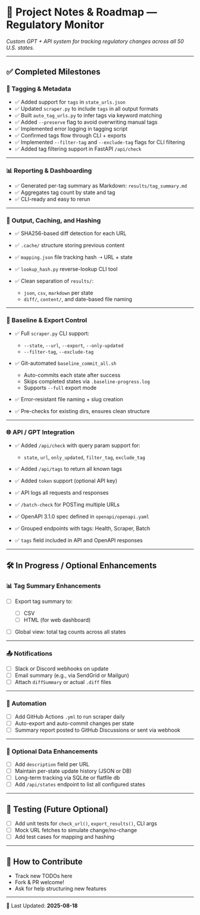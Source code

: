 # 📝 Project Notes & Roadmap — Regulatory Monitor

*Custom GPT + API system for tracking regulatory changes across all 50 U.S. states.*

---

## ✅ Completed Milestones

### 🔖 Tagging & Metadata

* ✅ Added support for `tags` in `state_urls.json`
* ✅ Updated `scraper.py` to include `tags` in all output formats
* ✅ Built `auto_tag_urls.py` to infer tags via keyword matching
* ✅ Added `--preserve` flag to avoid overwriting manual tags
* ✅ Implemented error logging in tagging script
* ✅ Confirmed tags flow through CLI + exports
* ✅ Implemented `--filter-tag` and `--exclude-tag` flags for CLI filtering
* ✅ Added tag filtering support in FastAPI `/api/check`

---

### 📊 Reporting & Dashboarding

* ✅ Generated per-tag summary as Markdown: `results/tag_summary.md`
* ✅ Aggregates tag count by state and tag
* ✅ CLI-ready and easy to rerun

---

### 📄 Output, Caching, and Hashing

* ✅ SHA256-based diff detection for each URL
* ✅ `.cache/` structure storing previous content
* ✅ `mapping.json` file tracking hash ➝ URL + state
* ✅ `lookup_hash.py` reverse-lookup CLI tool
* ✅ Clean separation of `results/`:

  * `json`, `csv`, `markdown` per state
  * `diff/`, `content/`, and date-based file naming

---

### 🔧 Baseline & Export Control

* ✅ Full `scraper.py` CLI support:

  * `--state`, `--url`, `--export`, `--only-updated`
  * `--filter-tag`, `--exclude-tag`
* ✅ Git-automated `baseline_commit_all.sh`

  * Auto-commits each state after success
  * Skips completed states via `.baseline-progress.log`
  * Supports `--full` export mode
* ✅ Error-resistant file naming + slug creation
* ✅ Pre-checks for existing dirs, ensures clean structure

---

### 🌐 API / GPT Integration

* ✅ Added `/api/check` with query param support for:

  * `state`, `url`, `only_updated`, `filter_tag`, `exclude_tag`
* ✅ Added `/api/tags` to return all known tags
* ✅ Added `token` support (optional API key)
* ✅ API logs all requests and responses
* ✅ `/batch-check` for POSTing multiple URLs
* ✅ OpenAPI 3.1.0 spec defined in `openapi/openapi.yaml`
* ✅ Grouped endpoints with tags: Health, Scraper, Batch
* ✅ `tags` field included in API and OpenAPI responses

---

## 🛠️ In Progress / Optional Enhancements

### 📊 Tag Summary Enhancements

* [ ] Export tag summary to:

  * [ ] CSV
  * [ ] HTML (for web dashboard)
* [ ] Global view: total tag counts across all states

---

### 📤 Notifications

* [ ] Slack or Discord webhooks on update
* [ ] Email summary (e.g., via SendGrid or Mailgun)
* [ ] Attach `diffSummary` or actual `.diff` files

---

### 📅 Automation

* [ ] Add GitHub Actions `.yml` to run scraper daily
* [ ] Auto-export and auto-commit changes per state
* [ ] Summary report posted to GitHub Discussions or sent via webhook

---

### 📁 Optional Data Enhancements

* [ ] Add `description` field per URL
* [ ] Maintain per-state update history (JSON or DB)
* [ ] Long-term tracking via SQLite or flatfile db
* [ ] Add `/api/states` endpoint to list all configured states

---

## 🧪 Testing (Future Optional)

* [ ] Add unit tests for `check_url()`, `export_results()`, CLI args
* [ ] Mock URL fetches to simulate change/no-change
* [ ] Add test cases for mapping and hashing

---

## 🔁 How to Contribute

* Track new TODOs here
* Fork & PR welcome!
* Ask for help structuring new features

---

📅 Last Updated: **2025-08-18**
